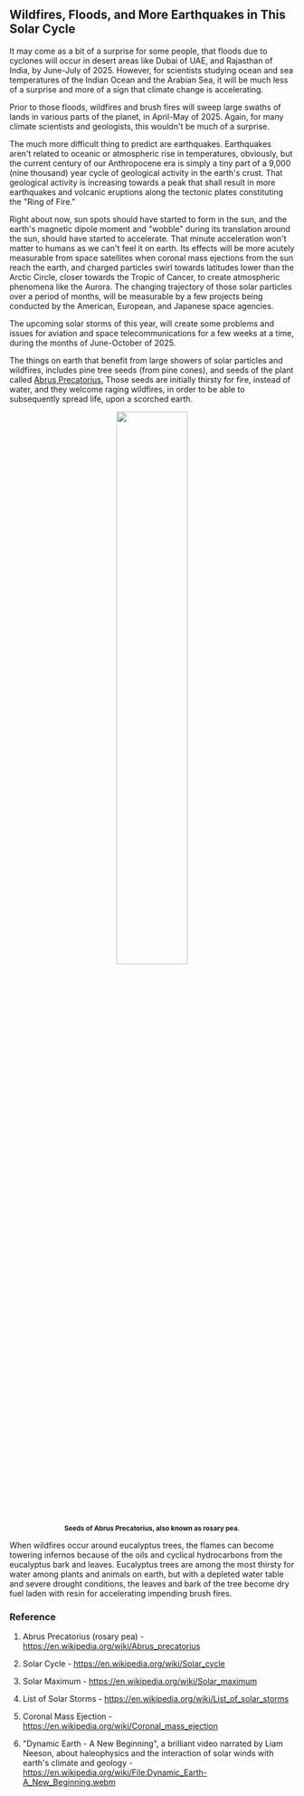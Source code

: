 ## Wildfires, Floods, and More Earthquakes in This Solar Cycle

It may come as a bit of a surprise for some people, that floods due to cyclones will occur in desert areas like Dubai of UAE, and Rajasthan of India, by June-July of 2025. However, for scientists studying ocean and sea temperatures of the Indian Ocean and the Arabian Sea, it will be much less of a surprise and more of a sign that climate change is accelerating. 

Prior to those floods, wildfires and brush fires will sweep large swaths of lands in various parts of the planet, in April-May of 2025. Again, for many climate scientists and geologists, this wouldn't be much of a surprise. 

The much more difficult thing to predict are earthquakes. Earthquakes aren't related to oceanic or atmospheric rise in temperatures, obviously, but the current century of our Anthropocene era is simply a tiny part of a 9,000 (nine thousand) year cycle of geological activity in the earth's crust. That geological activity is increasing towards a peak that shall result in more earthquakes and volcanic eruptions along the tectonic plates constituting the "Ring of Fire."  

Right about now, sun spots should have started to form in the sun, and the earth's magnetic dipole moment and "wobble" during its translation around the sun, should have started to accelerate. That minute acceleration won't matter to humans as we can't feel it on earth. Its effects will be more acutely measurable from space satellites when coronal mass ejections from the sun reach the earth, and charged particles swirl towards latitudes lower than the Arctic Circle, closer towards the Tropic of Cancer, to create atmospheric phenomena like the Aurora. The changing trajectory of those solar particles over a period of months, will be measurable by a few projects being conducted by the American, European, and Japanese space agencies. 

The upcoming solar storms of this year, will create some problems and issues for aviation and space telecommunications for a few weeks at a time, during the months of June-October of 2025.  

The things on earth that benefit from large showers of solar particles and wildfires, includes pine tree seeds (from pine cones), and seeds of the plant called [Abrus Precatorius.](https://en.wikipedia.org/wiki/Abrus_precatorius) Those seeds are initially thirsty for fire, instead of water, and they welcome raging wildfires, in order to be able to subsequently spread life, upon a scorched earth. 

<div align="center">

<img width="50%" src="./abrus_precatorius-seeds.jpg"></img> 

<p><strong><sub>Seeds of Abrus Precatorius, also known as rosary pea.</sub></strong></p>

</div>

When wildfires occur around eucalyptus trees, the flames can become towering infernos because of the oils and cyclical hydrocarbons from the eucalyptus bark and leaves. Eucalyptus trees are among the most thirsty for water among plants and animals on earth, but with a depleted water table and severe drought conditions, the leaves and bark of the tree become dry fuel laden with resin for accelerating impending brush fires. 


### Reference 

1. Abrus Precatorius (rosary pea) - https://en.wikipedia.org/wiki/Abrus_precatorius

1. Solar Cycle - https://en.wikipedia.org/wiki/Solar_cycle 

1. Solar Maximum - https://en.wikipedia.org/wiki/Solar_maximum 

1. List of Solar Storms - https://en.wikipedia.org/wiki/List_of_solar_storms 

1. Coronal Mass Ejection - https://en.wikipedia.org/wiki/Coronal_mass_ejection 

1. "Dynamic Earth - A New Beginning", a brilliant video narrated by Liam Neeson, about haleophysics and the interaction of solar winds with earth's climate and geology - https://en.wikipedia.org/wiki/File:Dynamic_Earth-A_New_Beginning.webm  